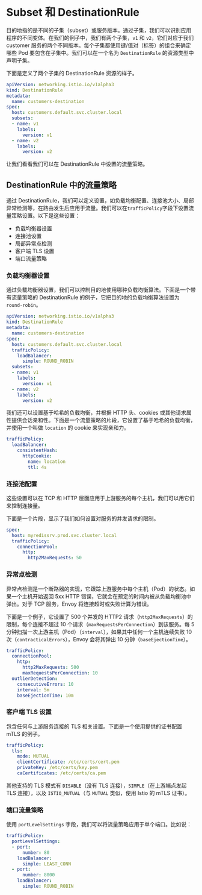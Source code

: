 # Subset 和 DestinationRule

目的地指的是不同的子集（subset）或服务版本。通过子集，我们可以识别应用程序的不同变体。在我们的例子中，我们有两个子集，`v1` 和 `v2`，它们对应于我们 customer 服务的两个不同版本。每个子集都使用键/值对（标签）的组合来确定哪些 Pod 要包含在子集中。我们可以在一个名为 `DestinationRule` 的资源类型中声明子集。

下面是定义了两个子集的 DestinationRule 资源的样子。

```yaml
apiVersion: networking.istio.io/v1alpha3
kind: DestinationRule
metadata:
  name: customers-destination
spec:
  host: customers.default.svc.cluster.local
  subsets:
  - name: v1
    labels:
      version: v1
  - name: v2
    labels:
      version: v2
```

让我们看看我们可以在 DestinationRule 中设置的流量策略。

## DestinationRule 中的流量策略

通过 DestinationRule，我们可以定义设置，如负载均衡配置、连接池大小、局部异常检测等，在路由发生后应用于流量。我们可以在`trafficPolicy`字段下设置流量策略设置。以下是这些设置：

- 负载均衡器设置
- 连接池设置
- 局部异常点检测
- 客户端 TLS 设置
- 端口流量策略

### 负载均衡器设置

通过负载均衡器设置，我们可以控制目的地使用哪种负载均衡算法。下面是一个带有流量策略的 DestinationRule 的例子，它把目的地的负载均衡算法设置为 `round-robin`。

```yaml
apiVersion: networking.istio.io/v1alpha3
kind: DestinationRule
metadata:
  name: customers-destination
spec:
  host: customers.default.svc.cluster.local
  trafficPolicy:
    loadBalancer:
      simple: ROUND_ROBIN
  subsets:
  - name: v1
    labels:
      version: v1
  - name: v2
    labels:
      version: v2
```

我们还可以设置基于哈希的负载均衡，并根据 HTTP 头、cookies 或其他请求属性提供会话亲和性。下面是一个流量策略的片段，它设置了基于哈希的负载均衡，并使用一个叫做 `location` 的 cookie 来实现亲和力。

```yaml
trafficPolicy:
  loadBalancer:
    consistentHash:
      httpCookie:
        name: location
        ttl: 4s
```

### 连接池配置

这些设置可以在 TCP 和 HTTP 层面应用于上游服务的每个主机，我们可以用它们来控制连接量。

下面是一个片段，显示了我们如何设置对服务的并发请求的限制。

```yaml
spec:
  host: myredissrv.prod.svc.cluster.local
  trafficPolicy:
    connectionPool:
      http:
        http2MaxRequests: 50
```

### 异常点检测

异常点检测是一个断路器的实现，它跟踪上游服务中每个主机（Pod）的状态。如果一个主机开始返回 5xx HTTP 错误，它就会在预定的时间内被从负载均衡池中弹出。对于 TCP 服务，Envoy 将连接超时或失败计算为错误。

下面是一个例子，它设置了 500 个并发的 HTTP2 请求（`http2MaxRequests`）的限制，每个连接不超过 10 个请求（`maxRequestsPerConnection`）到该服务。每 5 分钟扫描一次上游主机（Pod）（`interval`），如果其中任何一个主机连续失败 10 次（`contracticalErrors`），Envoy 会将其弹出 10 分钟（`baseEjectionTime`）。

```yaml
trafficPolicy:
  connectionPool:
    http:
      http2MaxRequests: 500
      maxRequestsPerConnection: 10
  outlierDetection:
    consecutiveErrors: 10
    interval: 5m
    baseEjectionTime: 10m
```

### 客户端 TLS 设置

包含任何与上游服务连接的 TLS 相关设置。下面是一个使用提供的证书配置 mTLS 的例子。

```yaml
trafficPolicy:
  tls:
    mode: MUTUAL
    clientCertificate: /etc/certs/cert.pem
    privateKey: /etc/certs/key.pem
    caCertificates: /etc/certs/ca.pem
```

其他支持的 TLS 模式有 `DISABLE`（没有 TLS 连接），`SIMPLE`（在上游端点发起 TLS 连接），以及 `ISTIO_MUTUAL`（与 `MUTUAL` 类似，使用 Istio 的 mTLS 证书）。

### 端口流量策略

使用 `portLevelSettings` 字段，我们可以将流量策略应用于单个端口。比如说：

```yaml
trafficPolicy:
  portLevelSettings:
  - port:
      number: 80
    loadBalancer:
      simple: LEAST_CONN
  - port:
      number: 8000
    loadBalancer:
      simple: ROUND_ROBIN
```
